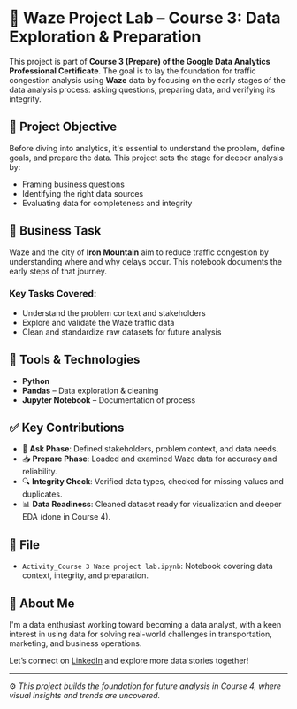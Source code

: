 # 📍 Waze Project Lab – Course 3: Data Exploration & Preparation

This project is part of **Course 3 (Prepare) of the Google Data Analytics Professional Certificate**. The goal is to lay the foundation for traffic congestion analysis using **Waze** data by focusing on the early stages of the data analysis process: asking questions, preparing data, and verifying its integrity.

## 📌 Project Objective

Before diving into analytics, it's essential to understand the problem, define goals, and prepare the data. This project sets the stage for deeper analysis by:
- Framing business questions
- Identifying the right data sources
- Evaluating data for completeness and integrity

## 💼 Business Task

Waze and the city of **Iron Mountain** aim to reduce traffic congestion by understanding where and why delays occur. This notebook documents the early steps of that journey.

### Key Tasks Covered:
- Understand the problem context and stakeholders
- Explore and validate the Waze traffic data
- Clean and standardize raw datasets for future analysis

## 🧰 Tools & Technologies

- **Python**
- **Pandas** – Data exploration & cleaning
- **Jupyter Notebook** – Documentation of process

## ✅ Key Contributions

- 🧠 **Ask Phase**: Defined stakeholders, problem context, and data needs.
- 📥 **Prepare Phase**: Loaded and examined Waze data for accuracy and reliability.
- 🔍 **Integrity Check**: Verified data types, checked for missing values and duplicates.
- 📊 **Data Readiness**: Cleaned dataset ready for visualization and deeper EDA (done in Course 4).

## 📁 File

- `Activity_Course 3 Waze project lab.ipynb`: Notebook covering data context, integrity, and preparation.

## 👤 About Me

I'm a data enthusiast working toward becoming a data analyst, with a keen interest in using data for solving real-world challenges in transportation, marketing, and business operations.

Let’s connect on [LinkedIn](https://www.linkedin.com/sahilverma2610) and explore more data stories together!

---

⚙️ *This project builds the foundation for future analysis in Course 4, where visual insights and trends are uncovered.*
